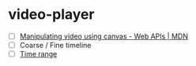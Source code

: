 video-player
============
- [ ] [Manipulating video using canvas - Web APIs | MDN](https://developer.mozilla.org/en-US/docs/Web/API/Canvas_API/Manipulating_video_using_canvas)
- [ ] Coarse / Fine timeline
- [ ] [Time range](https://github.com/dirkarnez/video-player/blob/main/index.html#L108)
